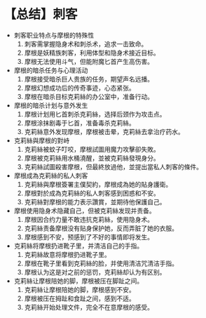 # 【总结】刺客

-   刺客职业特点与摩根的特殊性
    1.  刺客需掌握隐身术和刺杀术，追求一击致命。
    2.  摩根是妖精族刺客，利用体型和隐身术接近目标。
    3.  摩根无法使用斗气，但能附魔匕首产生高伤害。
-   摩根的暗杀任务与心理活动
    1.  摩根接受暗杀巨人贵族的任务，期望声名远播。
    2.  摩根幻想成功后的传奇事迹，心态紧张。
    3.  摩根在暗杀目标克莉絲的办公室中，准备行动。
-   摩根的暗杀计划与意外发生
    1.  摩根计划用匕首刺杀克莉絲，选择后颈作为攻击点。
    2.  摩根涂抹剧毒于匕首，准备毒杀克莉絲。
    3.  克莉絲意外发现摩根，摩根被击晕，克莉絲去拿治疗药水。
-   克莉絲與摩根的對峙
    1.  克莉絲被蚊子叮咬，摩根試圖用魔力攻擊卻失敗。
    2.  摩根被克莉絲用水桶澆醒，並被克莉絲發現身分。
    3.  克莉絲試圖殺害摩根，但最終放過他，並提出當私人刺客的條件。
-   摩根成為克莉絲的私人刺客
    1.  克莉絲與摩根簽署主僕契約，摩根成為她的貼身護衛。
    2.  摩根對於成為克莉絲的私人刺客感到困惑和不安。
    3.  克莉絲對摩根的能力表示讚賞，並期待他保護自己。
-   摩根使用隐身术隐藏自己，但被克莉絲发现并责备。
    1.  摩根因合约力量不敢违抗克莉絲，使用隐身术。
    2.  克莉絲责备摩根没有贴身保护她，反而弄脏了她的衣服。
    3.  摩根感到不安，预感到了不好的事情即将发生。
-   克莉絲将摩根扔进靴子里，并清洁自己的手指。
    1.  克莉絲故意将摩根扔进靴子里。
    2.  摩根在靴子里看到克莉絲的脸，并使用清洁咒清洁手指。
    3.  摩根认为这是对之前的惩罚，克莉絲却认为有区别。
-   克莉絲让摩根陪她的脚，摩根被压在脚趾之间。
    1.  克莉絲让摩根陪她的脚，摩根感到不安。
    2.  摩根被压在拇趾和食趾之间，感到不适。
    3.  克莉絲开始处理文件，完全不在意摩根的感受。